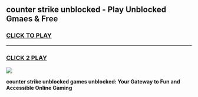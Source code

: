 
## counter strike unblocked - Play Unblocked Gmaes & Free
<h3>
<a href="https://news.freeplayer.one?title=counter_strike_unblocked&ref=16F">CLICK TO PLAY</a></h3>
<hr>

<h3>
<a href="https://news.freeplayer.one?title=counter_strike_unblocked&ref=16F">CLICK 2 PLAY</a>
  
</h3>

<a href="https://news.freeplayer.one?title=counter_strike_unblocked&ref=16F/"><img src="https://clearcache.store/games.png"></a>


**counter strike unblocked games unblocked: Your Gateway to Fun and Accessible Online Gaming**
